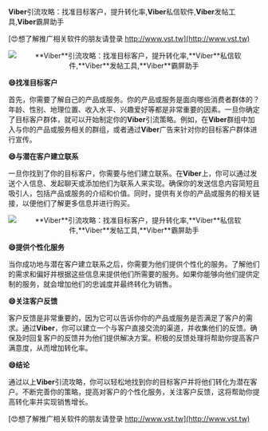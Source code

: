 **Viber**引流攻略：找准目标客户，提升转化率,**Viber**私信软件,**Viber**发帖工具,**Viber**霸屏助手

[😍想了解推广相关软件的朋友请登录 http://www.vst.tw](http://www.vst.tw)

 <center><img src="https://vst.tw/MP4/tuiguang/png/3.png" alt="**Viber**引流攻略：找准目标客户，提升转化率,**Viber**私信软件,**Viber**发帖工具,**Viber**霸屏助手"></center>

**😄找准目标客户**

首先，你需要了解自己的产品或服务。你的产品或服务是面向哪些消费者群体的？年龄、性别、地理位置、收入水平、兴趣爱好等都是非常重要的因素。一旦你确定了目标客户群体，就可以开始制定你的**Viber**引流策略。例如，在**Viber**群组中加入与你的产品或服务相关的群组，或者通过**Viber**广告来针对你的目标客户群体进行宣传。

**😄与潜在客户建立联系**

一旦你找到了你的目标客户，你需要与他们建立联系。在**Viber**上，你可以通过发送个人信息、发起聊天或添加他们为联系人来实现。确保你的发送信息内容简短且吸引人，包括产品或服务的介绍和价值。同时，提供有关你的产品或服务的相关链接，以便他们了解更多信息并进行购买。

 <center><img src="https://vst.tw/MP4/tuiguang/png/5.png" alt="**Viber**引流攻略：找准目标客户，提升转化率,**Viber**私信软件,**Viber**发帖工具,**Viber**霸屏助手"></center>

**😄提供个性化服务**

当你成功地与潜在客户建立联系之后，你需要为他们提供个性化的服务。了解他们的需求和偏好并根据这些信息来提供他们所需要的服务。如果你能够向他们提供定制的服务，就会增加他们的忠诚度并最终转化为销售。

**😄关注客户反馈**

客户反馈是非常重要的，因为它可以告诉你你的产品或服务是否满足了客户的需求。通过**Viber**，你可以建立一个与客户直接交流的渠道，并收集他们的反馈。确保及时回复客户的反馈并为他们提供解决方案。积极的反馈处理将帮助你提高客户满意度，从而增加转化率。

**😄结论**

通过以上**Viber**引流攻略，你可以轻松地找到你的目标客户并将他们转化为潜在客户。不断完善你的策略，提高对客户的个性化服务，关注客户反馈，这将帮助你提高转化率并实现销售增长。

[😍想了解推广相关软件的朋友请登录 http://www.vst.tw](http://www.vst.tw)



